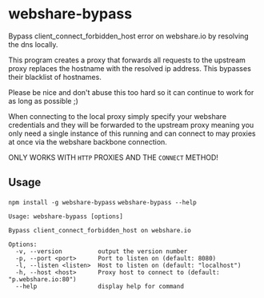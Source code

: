 # webshare-bypass

Bypass client_connect_forbidden_host error on webshare.io by resolving the dns locally.

This program creates a proxy that forwards all requests to the upstream proxy replaces the
hostname with the resolved ip address. This bypasses their blacklist of hostnames.

Please be nice and don't abuse this too hard so it can continue to work for as long as possible ;)

When connecting to the local proxy simply specify your webshare credentials and 
they will be forwarded to the upstream proxy meaning you only need a single 
instance of this running and can connect to may proxies at once via the webshare
backbone connection.

ONLY WORKS WITH `HTTP` PROXIES AND THE `CONNECT` METHOD!

## Usage

`npm install -g webshare-bypass`
`webshare-bypass --help`
```
Usage: webshare-bypass [options]

Bypass client_connect_forbidden_host on webshare.io

Options:
  -v, --version          output the version number
  -p, --port <port>      Port to listen on (default: 8080)
  -l, --listen <listen>  Host to listen on (default: "localhost")
  -h, --host <host>      Proxy host to connect to (default: "p.webshare.io:80")
  --help                 display help for command
```